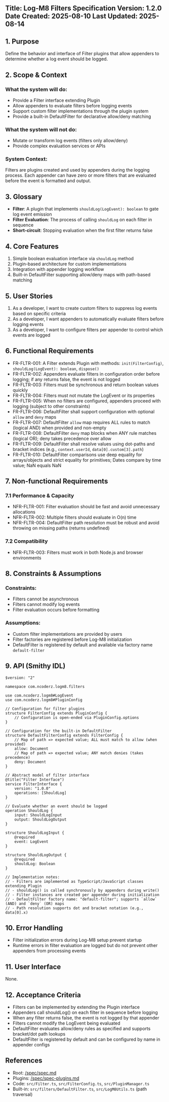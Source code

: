 Title: Log-M8 Filters Specification
Version: 1.2.0
Date Created: 2025-08-10
Last Updated: 2025-08-14
---

## 1. Purpose

Define the behavior and interface of Filter plugins that allow appenders to determine whether a log event should be logged.

## 2. Scope & Context

### What the system will do:
- Provide a Filter interface extending Plugin
- Allow appenders to evaluate filters before logging events
- Support custom filter implementations through the plugin system
- Provide a built-in DefaultFilter for declarative allow/deny matching

### What the system will not do:
- Mutate or transform log events (filters only allow/deny)
- Provide complex evaluation services or APIs

### System Context:
Filters are plugins created and used by appenders during the logging process. Each appender can have zero or more filters that are evaluated before the event is formatted and output.

## 3. Glossary

- **Filter**: A plugin that implements `shouldLog(LogEvent): boolean` to gate log event emission
- **Filter Evaluation**: The process of calling `shouldLog` on each filter in sequence
- **Short-circuit**: Stopping evaluation when the first filter returns false

## 4. Core Features

1. Simple boolean evaluation interface via `shouldLog` method
2. Plugin-based architecture for custom implementations
3. Integration with appender logging workflow
4. Built-in DefaultFilter supporting allow/deny maps with path-based matching

## 5. User Stories

1. As a developer, I want to create custom filters to suppress log events based on specific criteria
2. As a developer, I want appenders to automatically evaluate filters before logging events
3. As a developer, I want to configure filters per appender to control which events are logged

## 6. Functional Requirements

- FR-FLTR-001: A Filter extends Plugin with methods: `init(FilterConfig)`, `shouldLog(LogEvent): boolean`, `dispose()`
- FR-FLTR-002: Appenders evaluate filters in configuration order before logging; if any returns false, the event is not logged
- FR-FLTR-003: Filters must be synchronous and return boolean values quickly
- FR-FLTR-004: Filters must not mutate the LogEvent or its properties
- FR-FLTR-005: When no filters are configured, appenders proceed with logging (subject to other constraints)
- FR-FLTR-006: DefaultFilter shall support configuration with optional `allow` and `deny` maps
- FR-FLTR-007: DefaultFilter `allow` map requires ALL rules to match (logical AND) when provided and non-empty
- FR-FLTR-008: DefaultFilter `deny` map blocks when ANY rule matches (logical OR); deny takes precedence over allow
- FR-FLTR-009: DefaultFilter shall resolve values using dot-paths and bracket indices (e.g., `context.userId`, `data[0].custom[3].path`)
- FR-FLTR-010: DefaultFilter comparisons use deep equality for arrays/objects and strict equality for primitives; Dates compare by time value; NaN equals NaN

## 7. Non-functional Requirements

### 7.1 Performance & Capacity
- NFR-FLTR-001: Filter evaluation should be fast and avoid unnecessary allocations
- NFR-FLTR-002: Multiple filters should evaluate in O(n) time
- NFR-FLTR-004: DefaultFilter path resolution must be robust and avoid throwing on missing paths (returns undefined)

### 7.2 Compatibility
- NFR-FLTR-003: Filters must work in both Node.js and browser environments

## 8. Constraints & Assumptions

### Constraints:
- Filters cannot be asynchronous
- Filters cannot modify log events
- Filter evaluation occurs before formatting

### Assumptions:
- Custom filter implementations are provided by users
- Filter factories are registered before Log-M8 initialization
- DefaultFilter is registered by default and available via factory name `default-filter`

## 9. API (Smithy IDL)

```smithy
$version: "2"

namespace com.ncoderz.logm8.filters

use com.ncoderz.logm8#LogEvent
use com.ncoderz.logm8#PluginConfig

// Configuration for filter plugins
structure FilterConfig extends PluginConfig {
    // Configuration is open-ended via PluginConfig.options
}

// Configuration for the built-in DefaultFilter
structure DefaultFilterConfig extends FilterConfig {
    // Map of path => expected value; ALL must match to allow (when provided)
    allow: Document
    // Map of path => expected value; ANY match denies (takes precedence)
    deny: Document
}

// Abstract model of filter interface
@title("Filter Interface")
service FilterInterface {
    version: "1.0.0"
    operations: [ShouldLog]
}

// Evaluate whether an event should be logged
operation ShouldLog {
    input: ShouldLogInput
    output: ShouldLogOutput
}

structure ShouldLogInput {
    @required
    event: LogEvent
}

structure ShouldLogOutput {
    @required
    shouldLog: Boolean
}

// Implementation notes:
// - Filters are implemented as TypeScript/JavaScript classes extending Plugin
// - shouldLog() is called synchronously by appenders during write()
// - Filter instances are created per appender during initialization
// - DefaultFilter factory name: "default-filter"; supports `allow` (AND) and `deny` (OR) maps
// - Path resolution supports dot and bracket notation (e.g., data[0].x)
```

## 10. Error Handling

- Filter initialization errors during Log-M8 setup prevent startup
- Runtime errors in filter evaluation are logged but do not prevent other appenders from processing events

## 11. User Interface

None.

## 12. Acceptance Criteria

- Filters can be implemented by extending the Plugin interface
- Appenders call shouldLog() on each filter in sequence before logging
- When any filter returns false, the event is not logged by that appender
- Filters cannot modify the LogEvent being evaluated
- DefaultFilter evaluates allow/deny rules as specified and supports bracket/dot path lookups
- DefaultFilter is registered by default and can be configured by name in appender configs

## References

- Root: [/spec/spec.md](/spec/spec.md)
- Plugins: [/spec/spec-plugins.md](/spec/spec-plugins.md)
- Code: `src/Filter.ts`, `src/FilterConfig.ts`, `src/PluginManager.ts`
- Built-in: `src/filters/DefaultFilter.ts`, `src/LogM8Utils.ts` (path traversal)
